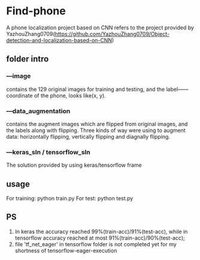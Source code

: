# Find-phone
A phone localization project based on CNN
refers to the project provided by YazhouZhang0709(https://github.com/YazhouZhang0709/Object-detection-and-localization-based-on-CNN)

## folder intro
### —image
contains the 129 original images for training and testing, and the label——coordinate of the phone, looks like(x, y).

### —data_augmentation
contains the augment images which are flipped from original images, and the labels along with flipping. Three kinds of way were using to augment data: horizontally flipping, vertically flipping and diagnally flipping.

### —keras_sln / tensorflow_sln
The solution provided by using keras/tensorflow frame


## usage
For training: python train.py
For test: python test.py

## PS
1. In keras the accuracy reached 99%(train-acc)/91%(test-acc), while in tensorflow accuracy reached at most 91%(train-acc)/90%(test-acc);
2. file 'tf_net_eager' in tensorflow folder is not completed yet for my shortness of tensorflow-eager-execution
